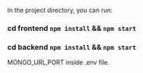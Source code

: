 
In the project directory, you can run:

### cd frontend `npm install` && `npm start`
### cd backend `npm install`  && `npm start`


MONGO_URL,PORT inside .env file.
